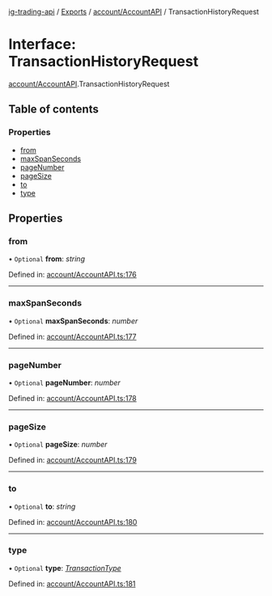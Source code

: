 [ig-trading-api](../README.md) / [Exports](../modules.md) / [account/AccountAPI](../modules/account_accountapi.md) / TransactionHistoryRequest

# Interface: TransactionHistoryRequest

[account/AccountAPI](../modules/account_accountapi.md).TransactionHistoryRequest

## Table of contents

### Properties

- [from](account_accountapi.transactionhistoryrequest.md#from)
- [maxSpanSeconds](account_accountapi.transactionhistoryrequest.md#maxspanseconds)
- [pageNumber](account_accountapi.transactionhistoryrequest.md#pagenumber)
- [pageSize](account_accountapi.transactionhistoryrequest.md#pagesize)
- [to](account_accountapi.transactionhistoryrequest.md#to)
- [type](account_accountapi.transactionhistoryrequest.md#type)

## Properties

### from

• `Optional` **from**: _string_

Defined in: [account/AccountAPI.ts:176](https://github.com/bennycode/ig-trading-api/blob/8f9d994/src/account/AccountAPI.ts#L176)

---

### maxSpanSeconds

• `Optional` **maxSpanSeconds**: _number_

Defined in: [account/AccountAPI.ts:177](https://github.com/bennycode/ig-trading-api/blob/8f9d994/src/account/AccountAPI.ts#L177)

---

### pageNumber

• `Optional` **pageNumber**: _number_

Defined in: [account/AccountAPI.ts:178](https://github.com/bennycode/ig-trading-api/blob/8f9d994/src/account/AccountAPI.ts#L178)

---

### pageSize

• `Optional` **pageSize**: _number_

Defined in: [account/AccountAPI.ts:179](https://github.com/bennycode/ig-trading-api/blob/8f9d994/src/account/AccountAPI.ts#L179)

---

### to

• `Optional` **to**: _string_

Defined in: [account/AccountAPI.ts:180](https://github.com/bennycode/ig-trading-api/blob/8f9d994/src/account/AccountAPI.ts#L180)

---

### type

• `Optional` **type**: [_TransactionType_](../enums/account_accountapi.transactiontype.md)

Defined in: [account/AccountAPI.ts:181](https://github.com/bennycode/ig-trading-api/blob/8f9d994/src/account/AccountAPI.ts#L181)

